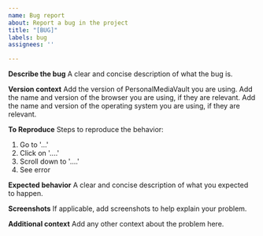 ```yaml
---
name: Bug report
about: Report a bug in the project
title: "[BUG]"
labels: bug
assignees: ''

---
```


**Describe the bug**
A clear and concise description of what the bug is.

**Version context**
Add the version of PersonalMediaVault you are using.
Add the name and version of the browser you are using, if they are relevant.
Add the name and version of the operating system you are using, if they are relevant.

**To Reproduce**
Steps to reproduce the behavior:
1. Go to '...'
2. Click on '....'
3. Scroll down to '....'
4. See error

**Expected behavior**
A clear and concise description of what you expected to happen.

**Screenshots**
If applicable, add screenshots to help explain your problem.

**Additional context**
Add any other context about the problem here.
